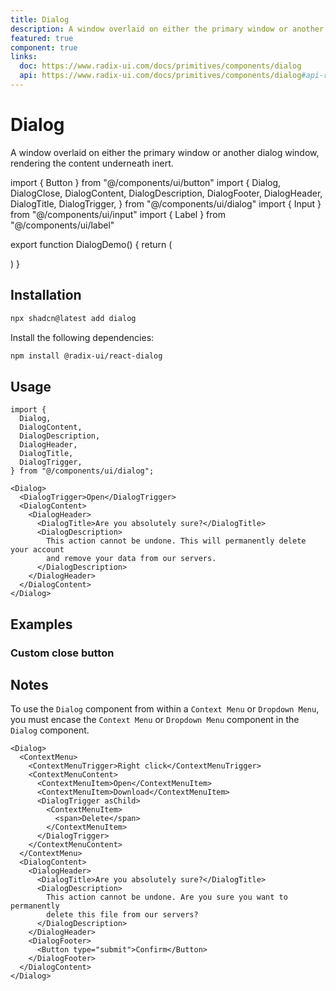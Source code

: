 ```yaml
---
title: Dialog
description: A window overlaid on either the primary window or another dialog window, rendering the content underneath inert.
featured: true
component: true
links:
  doc: https://www.radix-ui.com/docs/primitives/components/dialog
  api: https://www.radix-ui.com/docs/primitives/components/dialog#api-reference
---
```


# Dialog

A window overlaid on either the primary window or another dialog window, rendering the content underneath inert.

import { Button } from "@/components/ui/button"
import {
Dialog,
DialogClose,
DialogContent,
DialogDescription,
DialogFooter,
DialogHeader,
DialogTitle,
DialogTrigger,
} from "@/components/ui/dialog"
import { Input } from "@/components/ui/input"
import { Label } from "@/components/ui/label"

export function DialogDemo() {
return (

<Dialog>
<form>
<DialogTrigger asChild>
<Button variant="outline">Open Dialog</Button>
</DialogTrigger>
<DialogContent className="sm:max-w-[425px]">
<DialogHeader>
<DialogTitle>Edit profile</DialogTitle>
<DialogDescription>
Make changes to your profile here. Click save when you&apos;re
done.
</DialogDescription>
</DialogHeader>
<div className="grid gap-4">
<div className="grid gap-3">
<Label htmlFor="name-1">Name</Label>
<Input id="name-1" name="name" defaultValue="Pedro Duarte" />
</div>
<div className="grid gap-3">
<Label htmlFor="username-1">Username</Label>
<Input id="username-1" name="username" defaultValue="@peduarte" />
</div>
</div>
<DialogFooter>
<DialogClose asChild>
<Button variant="outline">Cancel</Button>
</DialogClose>
<Button type="submit">Save changes</Button>
</DialogFooter>
</DialogContent>
</form>
</Dialog>
)
}

## Installation

```bash
npx shadcn@latest add dialog
```

Install the following dependencies:

```bash
npm install @radix-ui/react-dialog
```

## Usage

```tsx showLineNumbers
import {
  Dialog,
  DialogContent,
  DialogDescription,
  DialogHeader,
  DialogTitle,
  DialogTrigger,
} from "@/components/ui/dialog";
```

```tsx showLineNumbers
<Dialog>
  <DialogTrigger>Open</DialogTrigger>
  <DialogContent>
    <DialogHeader>
      <DialogTitle>Are you absolutely sure?</DialogTitle>
      <DialogDescription>
        This action cannot be undone. This will permanently delete your account
        and remove your data from our servers.
      </DialogDescription>
    </DialogHeader>
  </DialogContent>
</Dialog>
```

## Examples

### Custom close button

<ComponentPreview name="dialog-close-button" />

## Notes

To use the `Dialog` component from within a `Context Menu` or `Dropdown Menu`, you must encase the `Context Menu` or
`Dropdown Menu` component in the `Dialog` component.

```tsx showLineNumbers title="components/example-dialog-context-menu.tsx" {1, 26}
<Dialog>
  <ContextMenu>
    <ContextMenuTrigger>Right click</ContextMenuTrigger>
    <ContextMenuContent>
      <ContextMenuItem>Open</ContextMenuItem>
      <ContextMenuItem>Download</ContextMenuItem>
      <DialogTrigger asChild>
        <ContextMenuItem>
          <span>Delete</span>
        </ContextMenuItem>
      </DialogTrigger>
    </ContextMenuContent>
  </ContextMenu>
  <DialogContent>
    <DialogHeader>
      <DialogTitle>Are you absolutely sure?</DialogTitle>
      <DialogDescription>
        This action cannot be undone. Are you sure you want to permanently
        delete this file from our servers?
      </DialogDescription>
    </DialogHeader>
    <DialogFooter>
      <Button type="submit">Confirm</Button>
    </DialogFooter>
  </DialogContent>
</Dialog>
```
